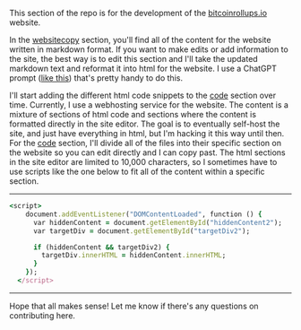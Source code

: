 This section of the repo is for the development of the [bitcoinrollups.io](https://bitcoinrollups.io) website.

In the [websitecopy](https://github.com/januszgrze/bitcoinrollups/tree/main/website/websitecopy) section, you'll find all of the content for the website written in markdown format. If you want to make edits or add information to the site, the best way is to edit this section and I'll take the updated markdown text and reformat it into html for the website. I use a ChatGPT prompt ([like this](https://github.com/januszgrze/bitcoinrollups/blob/main/chatgptprompts/basicspage/prompt-for-bottom-part-of-basics-page)) that's pretty handy to do this.

I'll start adding the different html code snippets to the [code](https://github.com/januszgrze/bitcoinrollups/tree/main/website/code) section over time. Currently, I use a webhosting service for the website. The content is a mixture of sections of html code and sections where the content is formatted directly in the site editor. The goal is to eventually self-host the site, and just have everything in html, but I'm hacking it this way until then. For the [code](https://github.com/januszgrze/bitcoinrollups/tree/main/website/code) section, I'll divide all of the files into their specific section on the website so you can edit directly and I can copy past. The html sections in the site editor are limited to 10,000 characters, so I sometimes have to use scripts like the one below to fit all of the content within a specific section.

---

```ruby
<script>
    document.addEventListener("DOMContentLoaded", function () {
      var hiddenContent = document.getElementById("hiddenContent2");
      var targetDiv = document.getElementById("targetDiv2");

      if (hiddenContent && targetDiv2) {
        targetDiv.innerHTML = hiddenContent.innerHTML;
      }
    });
  </script>
```

  ---

  Hope that all makes sense! Let me know if there's any questions on contributing here.
